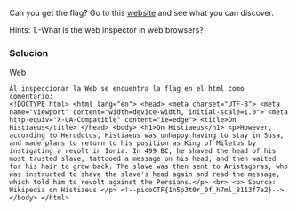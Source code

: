 Can you get the flag? Go to this [website](http://saturn.picoctf.net:53068/) and see what you can discover.

Hints:
1.-What is the web inspector in web browsers?

### Solucion
Web
```
Al inspeccionar la Web se encuentra la flag en el html como comentario:
<!DOCTYPE html> <html lang="en"> <head> <meta charset="UTF-8"> <meta name="viewport" content="width=device-width, initial-scale=1.0"> <meta http-equiv="X-UA-Compatible" content="ie=edge"> <title>On Histiaeus</title> </head> <body> <h1>On Histiaeus</h1> <p>However, according to Herodotus, Histiaeus was unhappy having to stay in Susa, and made plans to return to his position as King of Miletus by instigating a revolt in Ionia. In 499 BC, he shaved the head of his most trusted slave, tattooed a message on his head, and then waited for his hair to grow back. The slave was then sent to Aristagoras, who was instructed to shave the slave's head again and read the message, which told him to revolt against the Persians.</p> <br> <p> Source: Wikipedia on Histiaeus </p> <!--picoCTF{1n5p3t0r_0f_h7ml_8113f7e2}--> </body> </html>
```